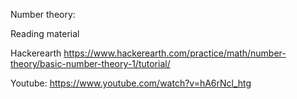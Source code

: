 Number theory:

Reading material

Hackerearth
https://www.hackerearth.com/practice/math/number-theory/basic-number-theory-1/tutorial/

Youtube: 
https://www.youtube.com/watch?v=hA6rNcl_htg
